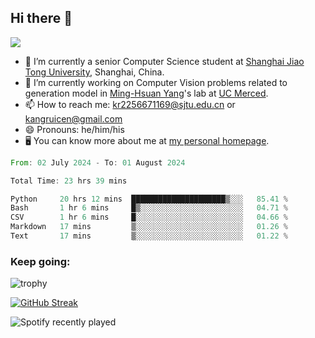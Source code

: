 ## Hi there 👋

![](https://komarev.com/ghpvc/?username=Kr-Panghu)
- 🌱 I’m currently a senior Computer Science student at [Shanghai Jiao Tong University](https://www.sjtu.edu.cn), Shanghai, China.
- 🔭 I’m currently working on Computer Vision problems related to generation model in [Ming-Hsuan Yang](https://faculty.ucmerced.edu/mhyang/)'s lab at [UC Merced](https://www.ucmerced.edu/).
- 📫 How to reach me: kr2256671169@sjtu.edu.cn or kangruicen@gmail.com
- 😄 Pronouns: he/him/his
- 🖥️ You can know more about me at [my personal homepage](https://kr-panghu.github.io).

<!--START_SECTION:waka-->

```rust
From: 02 July 2024 - To: 01 August 2024

Total Time: 23 hrs 39 mins

Python     20 hrs 12 mins  █████████████████████▒░░░   85.41 %
Bash       1 hr 6 mins     █▒░░░░░░░░░░░░░░░░░░░░░░░   04.71 %
CSV        1 hr 6 mins     █░░░░░░░░░░░░░░░░░░░░░░░░   04.66 %
Markdown   17 mins         ▒░░░░░░░░░░░░░░░░░░░░░░░░   01.26 %
Text       17 mins         ▒░░░░░░░░░░░░░░░░░░░░░░░░   01.22 %
```

<!--END_SECTION:waka-->

<h3 align="left">Keep going:</h3>

![trophy](https://github-profile-trophy.vercel.app/?username=Kr-Panghu&theme=onedark&title=MultiLanguage,Stars,Followers,Repositories,Commits,Experience)

[![GitHub Streak](https://github-readme-streak-stats.herokuapp.com/?user=Kr-Panghu)](https://git.io/streak-stats)

![Spotify recently played](https://spotify-recently-played-readme.vercel.app/api?user=313cmgdfngjjlfotpedtywb7cpca)
